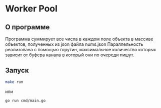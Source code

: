 # Worker Pool

## О программе

Программа суммирует все числа в каждом поле объекта в массиве объектов, полученных из json файла nums.json
Параллельность реализована с помощью горутин, максимальное количество которых зависит от буфера канала в который они по очереди пишут.


## Запуск

```bash
make run
```

или

```bash
go run cmd/main.go
```
